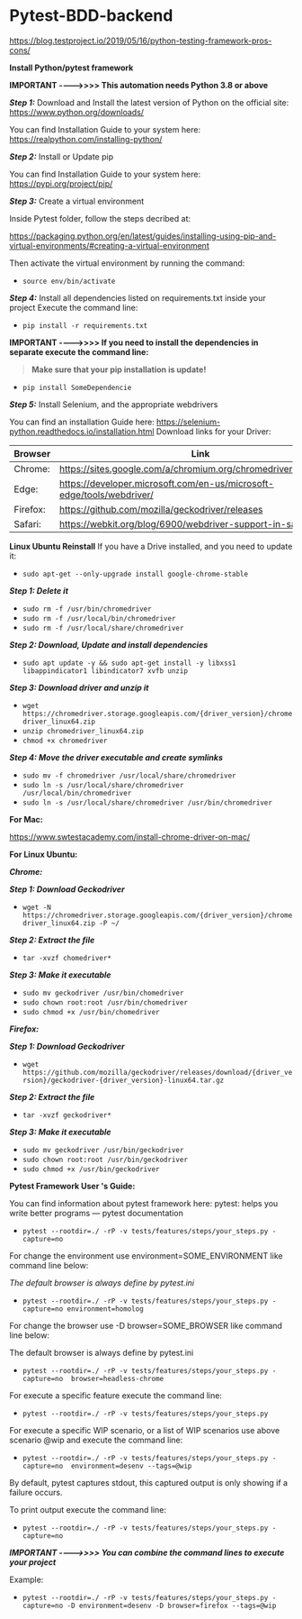 # Pytest-BDD-backend

https://blog.testproject.io/2019/05/16/python-testing-framework-pros-cons/

**Install Python/pytest framework**

**IMPORTANT ---->>>>  This automation needs Python 3.8 or above**

***Step 1:*** Download and Install the latest version of Python on the official site: https://www.python.org/downloads/
        
You can find Installation Guide to your system here:  https://realpython.com/installing-python/


***Step 2:*** Install or Update pip
        
You can find Installation Guide to your system here:  https://pypi.org/project/pip/

***Step 3:*** Create a virtual environment

Inside Pytest folder, follow the steps decribed at:

https://packaging.python.org/en/latest/guides/installing-using-pip-and-virtual-environments/#creating-a-virtual-environment

Then activate the virtual environment by running the command:

* `source env/bin/activate`

***Step 4:*** Install all dependencies listed on requirements.txt inside your project
        Execute the command line:
        
* `pip install -r requirements.txt` 

**IMPORTANT ---->>>>  If you need to install the dependencies in separate execute the command line:**
                  
                  
> **Make sure that your pip installation is update!** 

        
* `pip install SomeDependencie` 

***Step 5:*** Install Selenium, and the appropriate webdrivers
       
You can find an installation Guide here:  https://selenium-python.readthedocs.io/installation.html
Download links for your Driver:
        
        
| Browser | Link                                                                  |
| ------  | --------------------------------------------------------------------- |
| Chrome: | https://sites.google.com/a/chromium.org/chromedriver/downloads        |
| Edge:   | https://developer.microsoft.com/en-us/microsoft-edge/tools/webdriver/ | 
| Firefox:| https://github.com/mozilla/geckodriver/releases                       | 
| Safari: | https://webkit.org/blog/6900/webdriver-support-in-safari-10/          | 

**Linux Ubuntu Reinstall**
If you have a Drive installed, and you need to update it:

* `sudo apt-get --only-upgrade install google-chrome-stable`

***Step 1: Delete it***
* `sudo rm -f /usr/bin/chromedriver`
* `sudo rm -f /usr/local/bin/chromedriver`
* `sudo rm -f /usr/local/share/chromedriver`

***Step 2: Download, Update and install dependencies***
* `sudo apt update -y && sudo apt-get install -y libxss1 libappindicator1 libindicator7 xvfb unzip`

***Step 3: Download driver and unzip it***
* `wget https://chromedriver.storage.googleapis.com/{driver_version}/chromedriver_linux64.zip` 
* `unzip chromedriver_linux64.zip`
* `chmod +x chromedriver`

***Step 4: Move the driver executable and create symlinks***
* `sudo mv -f chromedriver /usr/local/share/chromedriver`
* `sudo ln -s /usr/local/share/chromedriver /usr/local/bin/chromedriver` 
* `sudo ln -s /usr/local/share/chromedriver /usr/bin/chromedriver` 

**For Mac:**

https://www.swtestacademy.com/install-chrome-driver-on-mac/


**For Linux Ubuntu:**

***Chrome:***

***Step 1: Download Geckodriver***
*   `wget -N https://chromedriver.storage.googleapis.com/{driver_version}/chromedriver_linux64.zip -P ~/`

***Step 2: Extract the file***
*   `tar -xvzf chomedriver*`

***Step 3: Make it executable***
*   `sudo mv geckodriver /usr/bin/chomedriver`
*   `sudo chown root:root /usr/bin/chomedriver`
*   `sudo chmod +x /usr/bin/chomedriver`

***Firefox:***

***Step 1: Download Geckodriver***
*   `wget https://github.com/mozilla/geckodriver/releases/download/{driver_version}/geckodriver-{driver_version}-linux64.tar.gz`

***Step 2: Extract the file***
*   `tar -xvzf geckodriver*`

***Step 3: Make it executable***
*   `sudo mv geckodriver /usr/bin/geckodriver`
*   `sudo chown root:root /usr/bin/geckodriver`
*   `sudo chmod +x /usr/bin/geckodriver`

**Pytest Framework User 's Guide:**

You can find information about pytest framework here: pytest: helps you write better programs — pytest documentation 


*   `pytest --rootdir=./ -rP -v tests/features/steps/your_steps.py -capture=no`
 

For change the environment use  environment=SOME_ENVIRONMENT like command line below:

*The default browser is always define by pytest.ini*


*   `pytest --rootdir=./ -rP -v tests/features/steps/your_steps.py -capture=no environment=homolog`
 

For change the browser use -D browser=SOME_BROWSER like command line below:

The default browser is always define by pytest.ini


*   `pytest --rootdir=./ -rP -v tests/features/steps/your_steps.py -capture=no  browser=headless-chrome`
 

For execute a specific feature execute the command line:


*   `pytest --rootdir=./ -rP -v tests/features/steps/your_steps.py`
 

For execute a specific WIP scenario, or a list of WIP scenarios use above scenario @wip and execute the command line:


*   `pytest --rootdir=./ -rP -v tests/features/steps/your_steps.py -capture=no  environment=desenv --tags=@wip`
 

By default, pytest captures stdout, this captured output is only showing if a failure occurs.

To print output execute the command line:


*   `pytest --rootdir=./ -rP -v tests/features/steps/your_steps.py -capture=no`
 

***IMPORTANT ---->>>>  You can combine the command lines to execute your project***

Example:


*   `pytest --rootdir=./ -rP -v tests/features/steps/your_steps.py -capture=no -D environment=desenv -D browser=firefox --tags=@wip`
 


